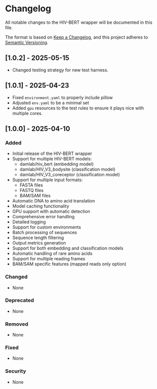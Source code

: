 # Changelog

All notable changes to the HIV-BERT wrapper will be documented in this file.

The format is based on [Keep a Changelog](https://keepachangelog.com/en/1.0.0/),
and this project adheres to [Semantic Versioning](https://semver.org/spec/v2.0.0.html).

## [1.0.2] - 2025-05-15
  - Changed testing strategy for new test harness.


## [1.0.1] - 2025-04-23
 - Fixed `environment.yaml` to properly include pillow
 - Adjusted `env.yaml` to be a minimal set
 - Added `gpu` resources to the test rules to ensure it plays nice with multiple cores.


## [1.0.0] - 2025-04-10

### Added
- Initial release of the HIV-BERT wrapper
- Support for multiple HIV-BERT models:
  - damlab/hiv_bert (embedding model)
  - damlab/HIV_V3_bodysite (classification model)
  - damlab/HIV_V3_coreceptor (classification model)
- Support for multiple input formats:
  - FASTA files
  - FASTQ files
  - BAM/SAM files
- Automatic DNA to amino acid translation
- Model caching functionality
- GPU support with automatic detection
- Comprehensive error handling
- Detailed logging
- Support for custom environments
- Batch processing of sequences
- Sequence length filtering
- Output metrics generation
- Support for both embedding and classification models
- Automatic handling of rare amino acids
- Support for multiple reading frames
- BAM/SAM specific features (mapped reads only option)

### Changed
- None

### Deprecated
- None

### Removed
- None

### Fixed
- None

### Security
- None 